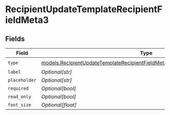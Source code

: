 # RecipientUpdateTemplateRecipientFieldMeta3


## Fields

| Field                                                                                                                                                                    | Type                                                                                                                                                                     | Required                                                                                                                                                                 | Description                                                                                                                                                              |
| ------------------------------------------------------------------------------------------------------------------------------------------------------------------------ | ------------------------------------------------------------------------------------------------------------------------------------------------------------------------ | ------------------------------------------------------------------------------------------------------------------------------------------------------------------------ | ------------------------------------------------------------------------------------------------------------------------------------------------------------------------ |
| `type`                                                                                                                                                                   | [models.RecipientUpdateTemplateRecipientFieldMetaTemplatesRecipientsResponseType](../models/recipientupdatetemplaterecipientfieldmetatemplatesrecipientsresponsetype.md) | :heavy_check_mark:                                                                                                                                                       | N/A                                                                                                                                                                      |
| `label`                                                                                                                                                                  | *Optional[str]*                                                                                                                                                          | :heavy_minus_sign:                                                                                                                                                       | N/A                                                                                                                                                                      |
| `placeholder`                                                                                                                                                            | *Optional[str]*                                                                                                                                                          | :heavy_minus_sign:                                                                                                                                                       | N/A                                                                                                                                                                      |
| `required`                                                                                                                                                               | *Optional[bool]*                                                                                                                                                         | :heavy_minus_sign:                                                                                                                                                       | N/A                                                                                                                                                                      |
| `read_only`                                                                                                                                                              | *Optional[bool]*                                                                                                                                                         | :heavy_minus_sign:                                                                                                                                                       | N/A                                                                                                                                                                      |
| `font_size`                                                                                                                                                              | *Optional[float]*                                                                                                                                                        | :heavy_minus_sign:                                                                                                                                                       | N/A                                                                                                                                                                      |